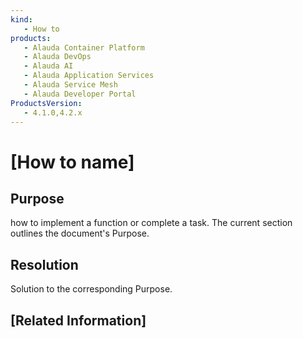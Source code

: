 ```yaml
---
kind:
   - How to
products: 
   - Alauda Container Platform
   - Alauda DevOps
   - Alauda AI
   - Alauda Application Services
   - Alauda Service Mesh
   - Alauda Developer Portal
ProductsVersion:
   - 4.1.0,4.2.x
---
```

<!-- Document is a solutions by explaining how to perform a specific task or achieve a goal -->
# \[How to name\]

## Purpose

how to implement a function or complete a task. The current section outlines the document's Purpose.

## Resolution

Solution to the corresponding Purpose.
    
## [Related Information]
